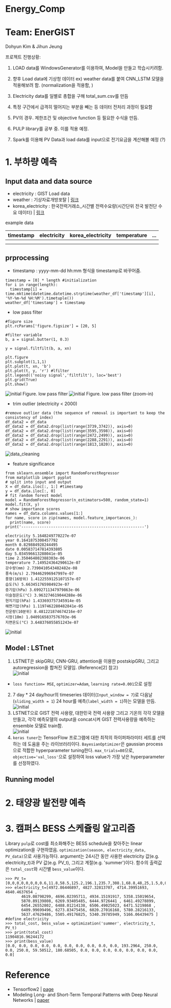 # Energy_Comp

# Team: EnerGIST

Dohyun Kim & Jihun Jeung

프로젝트 진행상황:

1. LOAD data를 WindowsGenerator를 이용하여, Model을 만들고 학습시키려함. 
2. 향후 Load data에 기상청 데이터 ex) weather data를 붙여 CNN_LSTM 모델을 적용해보려 함. (normalization을 적용함, )
3. Electricity data를 일별로 총합을 구해 total_sum.csv를 만듬
4. 특정 구간에서 급격히 떨어지는 부분을 빼는 등 데이터 전처리 과정이 필요함

5. PV의 경우. 제한조건 및 objective function 등 필요한 수식을 만듬.
6. PULP library를 공부 중. 이를 적용 예정.
7. Spark를 이용해 PV Data과 load data를 input으로 전기요금을 계산해볼 예정 (?)

# 1. 부하량 예측
## Input data and data source
- electricity : GIST Load data
- weather : 기상자료개방포탈 | [링크](https://data.kma.go.kr/cmmn/main.do)
- korea_electricity : 한국전력거래소_시간별 전력수요량(시간단위 전국 발전단 수요 데이터) | [링크](https://www.data.go.kr/data/15065266/fileData.do)

example data

timestamp | electricity | korea_electricity | temperature | ...
---- | ---- | ---- | ----| ---
| | | |
| | | |


## prprocessing
- timestamp : yyyy-mm-dd hh:mm 형식을 timestamp로 바꾸어줌.  
```
timestamp = [0] * length #initialization
for i in range(length):
  timestamp[i] = time.mktime(datetime.datetime.strptime(weather_df['timestamp'][i], '%Y-%m-%d %H:%M').timetuple())
weather_df['timestamp'] = timestamp
```
- low pass filter
```
#figure size
plt.rcParams['figure.figsize'] = [20, 5]

#filter variable
b, a = signal.butter(1, 0.3)

y = signal.filtfilt(b, a, xn)

plt.figure
plt.subplot(1,1,1)
plt.plot(t, xn, 'b')
plt.plot(t, y, 'r') #lfilter
plt.legend(('noisy signal','filtfilt'), loc='best')
plt.grid(True)
plt.show()

```



![initial](https://user-images.githubusercontent.com/48517782/129563138-da10c8de-fbe1-4f1c-8f03-619c550a1d46.png)
Figure. low pass filter
![initial](https://user-images.githubusercontent.com/48517782/129563078-0ad0ce38-fef3-47cf-908c-47793ddec420.png)
Figure. low pass filter (zoom-in)
- trim outlier (electricity < 2000)
```
#remove outlier data (the sequence of removal is important to keep the consistency of index)
df_data2 = df_data
df_data2 = df_data2.drop(list(range(3739,3742)), axis=0)
df_data2 = df_data2.drop(list(range(3595,3598)), axis=0)
df_data2 = df_data2.drop(list(range(2472,2499)), axis=0)
df_data2 = df_data2.drop(list(range(2288,2291)), axis=0)
df_data2 = df_data2.drop(list(range(1813,1820)), axis=0)
```
![data_cleaning](https://user-images.githubusercontent.com/48517782/129665352-436806b9-359e-44e2-aa25-962ffe0ab472.png)

- feature significance
```
from sklearn.ensemble import RandomForestRegressor
from matplotlib import pyplot
# split into input and output
X = df_data.iloc[:, 1:] #timestamp
y = df_data.iloc[:, 0]
# fit random forest model
model = RandomForestRegressor(n_estimators=500, random_state=1)
model.fit(X, y)
# show importance scores
names = df_data.columns.values[1:]
for name, score in zip(names, model.feature_importances_):
  print(name, score)
print('------------------------------------------------------')
```

```
electricity 5.1648249770227e-07
year 0.1641875308457792
month 0.829884928244495
date 0.005837147814393805
day 5.034596613288041e-05
time 2.350464802388303e-06
temperature 7.149524364290612e-07
강수량(mm) 2.7390410543482482e-08
풍속(m/s) 2.794462996947997e-07
풍향(16방위) 1.4122559125107157e-07
습도(%) 5.663451765984923e-07
증기압(hPa) 3.6992711347979863e-06
이슬점온도(°C) 3.963274619044288e-06
현지기압(hPa) 1.433693757345914e-05
해면기압(hPa) 1.1197462280482841e-05
전운량(10분위) 8.481221874674216e-07
시정(10m) 1.0409165837576703e-06
지면온도(°C) 3.648376055851243e-07
```

![initial](https://user-images.githubusercontent.com/48517782/129665073-c3756e12-1067-4916-91f3-35742629bf39.png)


## Model : LSTnet
1. LSTNET은 skipGRU, CNN-GRU, attention을 이용한 postskipGRU, 그리고 autoregression을 합쳐진 모델임. (Reference[2] 참고)   
![initial](https://user-images.githubusercontent.com/48517782/129564609-c47ab851-235b-491d-a781-6c64ab6280c7.png)   
  - `loss function= MSE`, `optimizer=Adam`, `learning rate=0.001`으로 설정   
2. 7 day * 24 day/hour의 timeseries 데이터(`Input_window = 7`)로 다음날 (`sliding_width = 1`) 24 hour를 예측(`label_width = 1`)하는 모델을 만듬.   
![initial](https://www.researchgate.net/publication/350511416/figure/fig1/AS:1007244028174337@1617157098300/LSTM-sliding-window-prediction-principle.png)
3. LSTNET으로 GIST 전력 사용량, 대한민국 전력 사용량 그리고 기온의 각각 모델을 만들고, 각각 예측모델의 output을 concat시켜 GIST 전력사용량을 예측하는 ensemble 모델로 train함.   
![initial](https://static.commonlounge.com/fp/600w/E4CzBIUXn3fadwbqDNNpMghCK1520496433_kc)   
4. `keras tuner`는 TensorFlow 프로그램에 대한 최적의 하이퍼파라미터 세트를 선택하는 데 도움을 주는 라이브러리이다. `BayesianOptimizer`은 gaussian process으로 적합한 hyperparameter tuning한다. `max_trials=80`으로, `objective='val_loss'`으로 설정하여 loss value가 가장 낮은 hyperparameter를 선정하였다.

## Running model

# 2. 태양광 발전량 예측


# 3. 캠퍼스 BESS 스케쥴링 알고리즘
Library `pulp`로 cost를 최소화해주는 BESS schedule을 찾아주는 linear optimization을 구현하였음. `optimization(season, electricity_data, PV_data)`으로 사용가능하다. argument는 24시간 동안 사용한 electricity 값(e.g. electricity_t)과 PV 값(e.g. PV_t), 그리고 계절(e.g. 'summer')이다. 함수의 출력값은 `total_cost`와 시간별 `bess_value`이다.
```
>>> PV_t=[0,0,0,0,0,0,0,0.6,11.8,58.5,125.2,196.1,235.7,308.1,68.8,48,25,1.5,0,0,0,0,0,0] 
>>> electricity_t=[4972.86446897, 4827.32813707, 4714.39951693, 4640.4637654 ,
       4619.08798299, 4696.02395711, 4934.15191917, 5358.15019654,
       5870.89139808, 6269.93405485, 6444.9726441 , 6461.49278899,
       6454.26552802, 6488.01214138, 6506.49025023, 6471.5219868 ,
       6409.99699496, 6273.83475456, 6020.27016168, 5780.28216133,
       5637.47629486, 5505.49176825, 5340.39785949, 5166.06439475 ] #define electricity
>>> total_cost, bess_value = optimization('summer', electricity_t, PV_t)
>>> print(total_cost)
11904816.96244172
>>> print(bess_value)
[0.0, 0.0, 0.0, 0.0, 0.0, 0.0, 0.0, 0.0, 0.0, 0.0, 193.2964, 250.0, 0.0, 250.0, 59.50512, 180.68505, 0.0, 0.0, 0.0, 0.0, 0.0, 0.0, 0.0, 0.0]
```
# Reference
- Tensorflow2 | [page](https://www.tensorflow.org/tutorials/structured_data/time_series?hl=ko)
- Modeling Long- and Short-Term Temporal Patterns with Deep Neural Networks | [paper](https://arxiv.org/abs/1703.07015)
